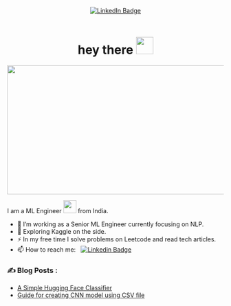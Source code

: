 
<p align="center">
<a href="https://www.linkedin.com/in/vishwasgpai"><img src="https://img.shields.io/badge/LinkedIn-blue?style=for-the-badge&logo=linkedin&logoColor=white" alt="LinkedIn Badge"></a>
  
<p align="center"><img src="https://komarev.com/ghpvc/?username=Threepointone4&style=flat-square&color=blue" alt=""></p>

<h1 align="center">hey there <img src="https://media.giphy.com/media/hvRJCLFzcasrR4ia7z/giphy.gif" width="40"></h1>

<p align="center"><img src="https://media.giphy.com/media/dWesBcTLavkZuG35MI/giphy.gif" width="600" height="300"  /></p>

I am a ML Engineer <img src="https://media.giphy.com/media/WUlplcMpOCEmTGBtBW/giphy.gif" width="30"> from India.

- 🔭 I’m working as a Senior ML Engineer currently focusing on NLP.
- 🌱 Exploring Kaggle on the side.
- ⚡ In my free time I solve problems on Leetcode and read tech articles.
- 📫 How to reach me: &nbsp; [![Linkedin Badge](https://img.shields.io/badge/-Vishwas-blue?style=flat&logo=Linkedin&logoColor=white)](https://www.linkedin.com/in/vishwasgpai)

### ✍️ Blog Posts : 
- [A Simple Hugging Face Classifier](https://www.kaggle.com/vishwasgpai/a-simple-hugging-face-classifier)
- [Guide for creating CNN model using CSV file](https://www.kaggle.com/code/vishwasgpai/guide-for-creating-cnn-model-using-csv-file)<!-- BLOG-POST-LIST:START -->
<!-- BLOG-POST-LIST:END -->
